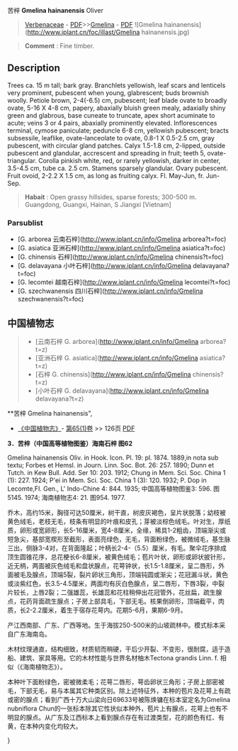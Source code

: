 苦梓 **Gmelina hainanensis** Oliver

> [Verbenaceae](http://www.iplant.cn/info/Verbenaceae?t=foc) - [PDF](http://www.iplant.cn/foc/pdf/Verbenaceae.pdf)>>[Gmelina](http://www.iplant.cn/info/Gmelina?t=foc) - [PDF](http://www.iplant.cn/foc/pdf/Gmelina.pdf)
![Gmelina hainanensis](http://www.iplant.cn/foc/illast/Gmelina hainanensis.jpg)

> **Comment** : 
> Fine timber.

## Description

Trees ca. 15 m tall; bark gray. Branchlets yellowish, leaf scars and lenticels very prominent, pubescent when young, glabrescent; buds brownish woolly. Petiole brown, 2-4(-6.5) cm, pubescent; leaf blade ovate to broadly ovate, 5-16 X   4-8 cm, papery, abaxially bluish green mealy, adaxially shiny green and glabrous, base cuneate to truncate, apex short acuminate to acute; veins 3 or 4 pairs, abaxially prominently elevated. Inflorescences terminal, cymose paniculate; peduncle 6-8 cm, yellowish pubescent; bracts subsessile, leaflike, ovate-lanceolate to ovate, 0.8-1 X  0.5-2.5 cm, gray pubescent,  with circular  gland patches.  Calyx 1.5-1.8 cm, 2-lipped, outside pubescent and glandular, accrescent and spreading in fruit; teeth 5, ovate-triangular. Corolla pinkish white, red, or rarely yellowish, darker in center, 3.5-4.5 cm, tube ca. 2.5 cm. Stamens sparsely glandular. Ovary pubescent. Fruit ovoid, 2-2.2 X  1.5 cm, as long as fruiting calyx. Fl. May-Jun, fr. Jun-Sep.

> **Habait** : 
> Open grassy hillsides, sparse forests; 300-500 m. Guangdong, Guangxi, Hainan, S Jiangxi [Vietnam]

### Parsublist

* [G.  arborea  云南石梓](http://www.iplant.cn/info/Gmelina arborea?t=foc)
* [G.  asiatica  亚洲石梓](http://www.iplant.cn/info/Gmelina asiatica?t=foc)
* [G.  chinensis  石梓](http://www.iplant.cn/info/Gmelina chinensis?t=foc)
* [G.  delavayana  小叶石梓](http://www.iplant.cn/info/Gmelina delavayana?t=foc)
* [G.  lecomtei  越南石梓](http://www.iplant.cn/info/Gmelina lecomtei?t=foc)
* [G.  szechwanensis  四川石梓](http://www.iplant.cn/info/Gmelina szechwanensis?t=foc)

## 中国植物志

> * [云南石梓  G.  arborea](http://www.iplant.cn/info/Gmelina arborea?t=z)
> * [亚洲石梓  G.  asiatica](http://www.iplant.cn/info/Gmelina asiatica?t=z)
> * [石梓  G.  chinensis](http://www.iplant.cn/info/Gmelina chinensis?t=z)
> * [小叶石梓  G.  delavayana](http://www.iplant.cn/info/Gmelina delavayana?t=z)

**苦梓 Gmelina hainanensis",

* [《中国植物志》](http://www.iplant.cn/frps)- [第65(1)卷](http://www.iplant.cn/frps/vol/65(1)) >> 126页 [PDF](http://www.iplant.cn/frps/pdf/65(1)/126a.pdf)

**3．苦梓（中国高等植物图鉴）海南石梓 图62**

Gmelina hainanensis Oliv. in Hook. Icon. Pl. 19: pl. 1874. 1889,in nota sub textu; Forbes et Hemsl. in Journ. Linn. Soc. Bot. 26: 257. 1890; Dunn et Tutch. in Kew Bull. Add. Ser 10: 203. 1912; Chung in Mem. Sci. Soc. China 1 (1): 227. 1924; P'ei in Mem. Sci. Soc. China 1 (3): 120. 1932; P. Dop in Lecomte,Fl. Gen., L' Indo-Chine 4: 844. 1935; 中国高等植物图鉴3: 596. 图5145. 1974; 海南植物志4: 21. 图954. 1977.

乔木，高约15米，胸径可达50厘米，树干直，树皮灰褐色，呈片状脱落；幼枝被黄色绒毛，老枝无毛，枝条有明显的叶痕和皮孔；芽被淡棕色绒毛。叶对生，厚纸质，卵形或宽卵形，长5-16厘米，宽4-8厘米，全缘，稀具1-2粗齿，顶端渐尖或短急尖，基部宽楔形至截形，表面亮绿色，无毛，背面粉绿色，被微绒毛，基生脉三出，侧脉3-4对，在背面隆起；叶柄长2-4-（5.5）厘米，有毛。聚伞花序排成顶生圆锥花序，总花梗长6-8厘米，被黄色绒毛；苞片叶状，卵形或卵状披针形，近无柄，两面被灰色绒毛和盘状腺点，花萼钟状，长1.5-1.8厘米，呈二唇形，外面被毛及腺点，顶端5裂，裂片卵状三角形，顶端钝圆或渐尖；花冠漏斗状，黄色或淡紫红色，长3.5-4.5厘米，两面均有灰白色腺点，呈二唇形，下唇3裂，中裂片较长，上唇2裂；二强雄蕊，长雄蕊和花柱稍伸出花冠管外，花丝扁，疏生腺点，花药背面疏生腺点；子房上部具毛，下部无毛。核果倒卵形，顶端截平，肉质，长2-2.2厘米，着生于宿存花萼内。花期5-6月，果期6-9月。

产江西南部、广东、广西等地。生于海拔250-500米的山坡疏林中。模式标本采自广东海南岛。

木材纹理通直，结构细致，材质韧而稍硬，干后少开裂、不变形，很耐腐，适于造船、建筑、家具等用。它的木材性能与世界名材柚木Tectona grandis Linn. f. 相似（《海南植物志》）。

本种叶下面粉绿色，密被微柔毛；花萼二唇形，萼齿卵状三角形；子房上部密被毛，下部无毛，易与本属其它种类区别。除上述特征外，本种的苞片及花萼上有疏或密的腺点；看到广西十万大山梁向日69633号被陈焕镛在标本室定名为Gmelina nubniflora Chun的一张标本除其它性状似本种外，苞片上有腺点，花萼上也有不明显的腺点。从广东及江西标本上看到腺点存在有过渡类型，花的颜色有红、有黄，在本种内变化均较大。

}